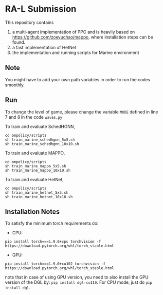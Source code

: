 # RA-L Submission
This repository contains 

1) a multi-agent implementation of PPO and is heavily based on https://github.com/zoeyuchao/mappo, where installation steps can be found.
2) a fast implementation of HetNet
3) the implementation and running scripts for Marine environment

## Note
You might have to add your own path variables in order to run the codes smoothly.

## Run
To change the level of game, please change the variable ```MODE``` defined in line 7 and 8 in the code ```waves.py```

To train and evaluate SchedHGNN,
```
cd onpolicy/scripts
sh train_marine_schedhgnn_5x5.sh
sh train_marine_schedhgnn_10x10.sh
```

To train and evaluate MAPPO,
```
cd onpolicy/scripts
sh train_marine_mappo_5x5.sh
sh train_marine_mappo_10x10.sh
```

To train and evaluate HetNet,
```
cd onpolicy/scripts
sh train_marine_hetnet_5x5.sh
sh train_marine_hetnet_10x10.sh
```

## Installation Notes
To satisfy the minimum torch requirements do:

- CPU:
```
pip install torch===1.9.0+cpu torchvision -f https://download.pytorch.org/whl/torch_stable.html
```

- GPU:
```
pip install torch===1.9.0+cu102 torchvision -f https://download.pytorch.org/whl/torch_stable.html
```

note that in case of using GPU version, you need to also install the GPU version of the DGL by: ```pip install dgl-cu110```. For CPU mode, just do ```pip install dgl```.

